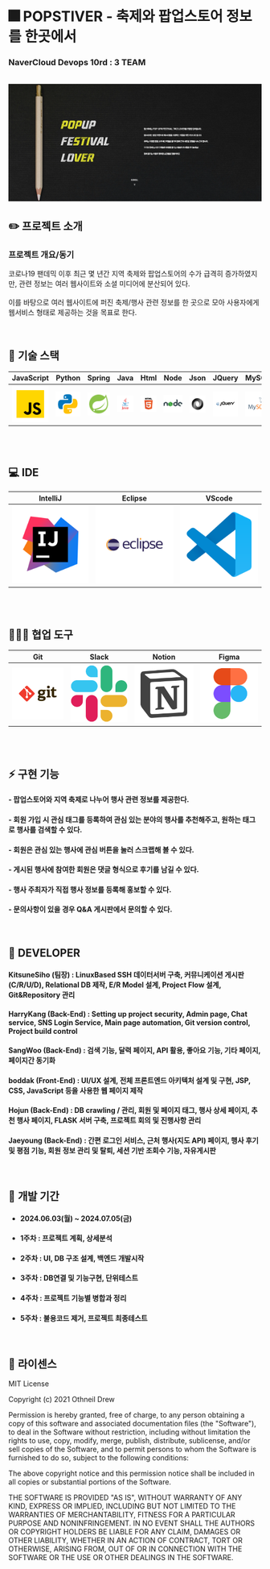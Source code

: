 # 🎆 POPSTIVER - 축제와 팝업스토어 정보를 한곳에서
### NaverCloud Devops 10rd : 3 TEAM

<p align="center">
  <br>
  <img src="./readme_asset/common/popstiver_logo.png">
  <br>
</p>

## ✏️ 프로젝트 소개

### 프로젝트 개요/동기
</p>
코로나19 팬데믹 이후 최근 몇 년간 지역 축제와 팝업스토어의 수가 급격히 증가하였지만, 관련 정보는 여러 웹사이트와 소셜 미디어에 분산되어 있다.<br><br>
이를 바탕으로 여러 웹사이트에 퍼진 축제/행사 관련 정보를 한 곳으로 모아 사용자에게 웹서비스 형태로 제공하는 것을 목표로 한다.

<p align="center">

</p>

<br>

## 🔧 기술 스택

| JavaScript |   Python  |   Spring   |     Java     |   Html   |  Node   |  Json   |   JQuery  |  MySQL  |   MongoDB  |
| :--------: |:---------:| :--------: | :----------: | :------: | :-----: | :-----: | :-------: | :-----: | :--------: |
|   ![js]    | ![python] |  ![spring] |   ![java]    | ![html]  | ![node] | ![json] | ![jquery] | ![mysql]| ![mongodb] |

<br><br>
## 💻 IDE

|   IntelliJ  |   Eclipse   |  VScode   |
| :---------: | :---------: | :-------: |
| ![intellij] |  ![eclipse] | ![vscode] |

<br><br>

## 🧑‍🤝‍🧑 협업 도구

|    Git     |    Slack   |   Notion  |   Figma   |
| :--------: | :--------: | :-------: | :-------: |
|   ![git]   |  ![slack]  | ![notion] | ![figma]  |

<br><br>

## ⚡ 구현 기능

#### - 팝업스토어와 지역 축제로 나누어 행사 관련 정보를 제공한다.

#### - 회원 가입 시 관심 태그를 등록하여 관심 있는 분야의 행사를 추천해주고, 원하는 태그로 행사를 검색할 수 있다.

#### - 회원은 관심 있는 행사에 관심 버튼을 눌러 스크랩해 볼 수 있다.

#### - 게시된 행사에 참여한 회원은 댓글 형식으로 후기를 남길 수 있다.

#### - 행사 주최자가 직접 행사 정보를 등록해 홍보할 수 있다.

#### - 문의사항이 있을 경우 Q&A 게시판에서 문의할 수 있다.


<br>

## 🐼 DEVELOPER

#### KitsuneSiho (팀장) : LinuxBased SSH 데이터서버 구축, 커뮤니케이션 게시판(C/R/U/D), Relational DB 제작, E/R Model 설계, Project Flow 설계, Git&Repository 관리
#### HarryKang (Back-End) : Setting up project security, Admin page, Chat service, SNS Login Service, Main page automation, Git version control, Project build control
#### SangWoo (Back-End) : 검색 기능, 달력 페이지, API 활용, 좋아요 기능, 기타 페이지, 페이지간 동기화
#### boddak (Front-End) : UI/UX 설계, 전체 프론트엔드 아키텍처 설계 및 구현, JSP, CSS, JavaScript 등을 사용한 웹 페이지 제작
#### Hojun (Back-End) : DB crawling / 관리, 회원 및  페이지 태그, 행사 상세 페이지, 추천 행사 페이지, FLASK 서버 구축, 프로젝트 회의 및 진행사항 관리
#### Jaeyoung (Back-End) : 간편 로그인 서비스, 근처 행사(지도 API) 페이지, 행사 후기 및 평점 기능, 회원 정보 관리 및 탈퇴, 세션 기반 조회수 기능, 자유게시판

</p>

<br>

## 📅 개발 기간 
- #### 2024.06.03(월) ~ 2024.07.05(금)

- #### 1주차 : 프로젝트 계획, 상세분석
- #### 2주차 : UI, DB 구조 설계, 백엔드 개발시작
- #### 3주차 : DB연결 및 기능구현, 단위테스트
- #### 4주차 : 프로젝트 기능별 병합과 정리
- #### 5주차 : 불용코드 제거, 프로젝트 최종테스트

<br>

## 📜 라이센스
MIT License

Copyright (c) 2021 Othneil Drew

Permission is hereby granted, free of charge, to any person obtaining a copy
of this software and associated documentation files (the "Software"), to deal
in the Software without restriction, including without limitation the rights
to use, copy, modify, merge, publish, distribute, sublicense, and/or sell
copies of the Software, and to permit persons to whom the Software is
furnished to do so, subject to the following conditions:

The above copyright notice and this permission notice shall be included in all
copies or substantial portions of the Software.

THE SOFTWARE IS PROVIDED "AS IS", WITHOUT WARRANTY OF ANY KIND, EXPRESS OR
IMPLIED, INCLUDING BUT NOT LIMITED TO THE WARRANTIES OF MERCHANTABILITY,
FITNESS FOR A PARTICULAR PURPOSE AND NONINFRINGEMENT. IN NO EVENT SHALL THE
AUTHORS OR COPYRIGHT HOLDERS BE LIABLE FOR ANY CLAIM, DAMAGES OR OTHER
LIABILITY, WHETHER IN AN ACTION OF CONTRACT, TORT OR OTHERWISE, ARISING FROM,
OUT OF OR IN CONNECTION WITH THE SOFTWARE OR THE USE OR OTHER DEALINGS IN THE
SOFTWARE.


<!-- Stack Icon Refernces -->

[js]: /readme_asset/stack/javascript.svg
[spring]: /readme_asset/stack/spring.svg
[java]: /readme_asset/stack/java.svg
[html]: /readme_asset/stack/html.svg
[node]: /readme_asset/stack/node.svg
[json]: /readme_asset/stack/json.svg
[jquery]: /readme_asset/stack/jquery.svg
[mysql]: /readme_asset/stack/mysql.svg
[mongodb]: /readme_asset/stack/mongodb.svg
[intellij]: /readme_asset/stack/intellij.svg
[eclipse]: /readme_asset/stack/eclipse.svg
[vscode]: /readme_asset/stack/vscode.svg
[git]: /readme_asset/stack/git.svg
[notion]: /readme_asset/stack/notion.svg
[figma]: /readme_asset/stack/figma.svg
[slack]: /readme_asset/stack/slack.svg
[python]: /readme_asset/stack/python.svg
